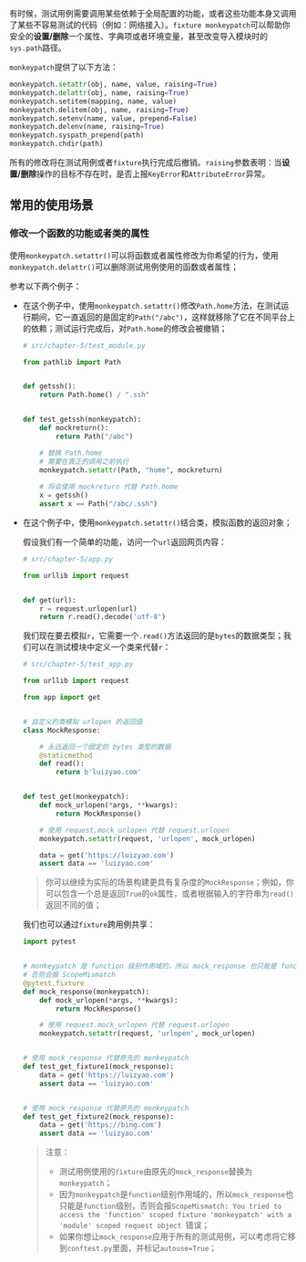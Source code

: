 有时候，测试用例需要调用某些依赖于全局配置的功能，或者这些功能本身又调用了某些不容易测试的代码（例如：网络接入）。`fixture monkeypatch`可以帮助你安全的**设置/删除**一个属性、字典项或者环境变量，甚至改变导入模块时的`sys.path`路径。

`monkeypatch`提供了以下方法：

```python
monkeypatch.setattr(obj, name, value, raising=True)
monkeypatch.delattr(obj, name, raising=True)
monkeypatch.setitem(mapping, name, value)
monkeypatch.delitem(obj, name, raising=True)
monkeypatch.setenv(name, value, prepend=False)
monkeypatch.delenv(name, raising=True)
monkeypatch.syspath_prepend(path)
monkeypatch.chdir(path)
```

所有的修改将在测试用例或者`fixture`执行完成后撤销。`raising`参数表明：当**设置/删除**操作的目标不存在时，是否上报`KeyError`和`AttributeError`异常。


## 常用的使用场景

### 修改一个函数的功能或者类的属性
使用`monkeypatch.setattr()`可以将函数或者属性修改为你希望的行为，使用`monkeypatch.delattr()`可以删除测试用例使用的函数或者属性；

参考以下两个例子：

- 在这个例子中，使用`monkeypatch.setattr()`修改`Path.home`方法，在测试运行期间，它一直返回的是固定的`Path("/abc")`，这样就移除了它在不同平台上的依赖；测试运行完成后，对`Path.home`的修改会被撤销；

  ```python
  # src/chapter-5/test_module.py

  from pathlib import Path


  def getssh():
      return Path.home() / ".ssh"


  def test_getssh(monkeypatch):
      def mockreturn():
          return Path("/abc")

      # 替换 Path.home
      # 需要在真正的调用之前执行
      monkeypatch.setattr(Path, "home", mockreturn)
      
      # 将会使用 mockreturn 代替 Path.home
      x = getssh()
      assert x == Path("/abc/.ssh")
  ```

- 在这个例子中，使用`monkeypatch.setattr()`结合类，模拟函数的返回对象；
  
  假设我们有一个简单的功能，访问一个`url`返回网页内容：

  ```python
  # src/chapter-5/app.py

  from urllib import request


  def get(url):
      r = request.urlopen(url)
      return r.read().decode('utf-8')
  ```

  我们现在要去模拟`r`，它需要一个`.read()`方法返回的是`bytes`的数据类型；我们可以在测试模块中定义一个类来代替`r`：

  ```python
  # src/chapter-5/test_app.py

  from urllib import request

  from app import get


  # 自定义的类模拟 urlopen 的返回值
  class MockResponse:

      # 永远返回一个固定的 bytes 类型的数据
      @staticmethod
      def read():
          return b'luizyao.com'


  def test_get(monkeypatch):
      def mock_urlopen(*args, **kwargs):
          return MockResponse()

      # 使用 request.mock_urlopen 代替 request.urlopen
      monkeypatch.setattr(request, 'urlopen', mock_urlopen)

      data = get('https://luizyao.com')
      assert data == 'luizyao.com'
  ```

  > 你可以继续为实际的场景构建更具有复杂度的`MockResponse`；例如，你可以包含一个总是返回`True`的`ok`属性，或者根据输入的字符串为`read()`返回不同的值；

  我们也可以通过`fixture`跨用例共享：

  ```python
  import pytest


  # monkeypatch 是 function 级别作用域的，所以 mock_response 也只能是 function 级别，
  # 否则会报 ScopeMismatch 
  @pytest.fixture
  def mock_response(monkeypatch):
      def mock_urlopen(*args, **kwargs):
          return MockResponse()

      # 使用 request.mock_urlopen 代替 request.urlopen
      monkeypatch.setattr(request, 'urlopen', mock_urlopen)


  # 使用 mock_response 代替原先的 monkeypatch
  def test_get_fixture1(mock_response):
      data = get('https://luizyao.com')
      assert data == 'luizyao.com'


  # 使用 mock_response 代替原先的 monkeypatch
  def test_get_fixture2(mock_response):
      data = get('https://bing.com')
      assert data == 'luizyao.com'
  ```

  > 注意：
  >
  > - 测试用例使用的`fixture`由原先的`mock_response`替换为`monkeypatch`；
  > - 因为`monkeypatch`是`function`级别作用域的，所以`mock_response`也只能是`function`级别，否则会报`ScopeMismatch: You tried to access the 'function' scoped fixture 'monkeypatch' with a 'module' scoped request object `错误； 
  > - 如果你想让`mock_response`应用于所有的测试用例，可以考虑将它移到`conftest.py`里面，并标记`autouse=True`； 
